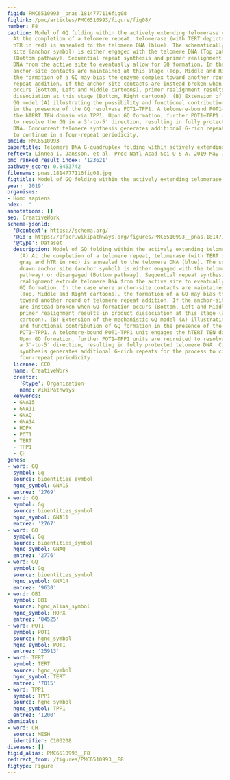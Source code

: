 ```yaml
---
figid: PMC6510993__pnas.1814777116fig08
figlink: /pmc/articles/PMC6510993/figure/fig08/
number: F8
caption: Model of GQ folding within the actively extending telomerase complex. (A)
  At the completion of a telomere repeat, telomerase (with TERT depicted in gray and
  hTR in red) is annealed to the telomere DNA (blue). The schematically drawn anchor
  site (anchor symbol) is either engaged with the telomere DNA (Top pathway) or disengaged
  (Bottom pathway). Sequential repeat synthesis and primer realignment extrude telomere
  DNA from the active site to eventually allow for GQ formation. In the case where
  anchor-site contacts are maintained at this stage (Top, Middle and Right cartoons),
  the formation of a GQ may bias the enzyme complex toward another round of telomere
  repeat addition. If the anchor-site contacts are instead broken when GQ formation
  occurs (Bottom, Left and Middle cartoons), primer realignment results in product
  dissociation at this stage (Bottom, Right cartoon). (B) Extension of the mechanistic
  GQ model (A) illustrating the possibility and functional contribution of GQ formation
  in the presence of the GQ resolvase POT1–TPP1. A telomere-bound POT1–TPP1 unit engages
  the hTERT TEN domain via TPP1. Upon GQ formation, further POT1–TPP1 units are recruited
  to resolve the GQ in a 3′-to-5′ direction, resulting in fully protected telomere
  DNA. Concurrent telomere synthesis generates additional G-rich repeats for the process
  to continue in a four-repeat periodicity.
pmcid: PMC6510993
papertitle: Telomere DNA G-quadruplex folding within actively extending human telomerase.
reftext: Linnea I. Jansson, et al. Proc Natl Acad Sci U S A. 2019 May 7;116(19):9350-9359.
pmc_ranked_result_index: '123621'
pathway_score: 0.8463742
filename: pnas.1814777116fig08.jpg
figtitle: Model of GQ folding within the actively extending telomerase complex
year: '2019'
organisms:
- Homo sapiens
ndex: ''
annotations: []
seo: CreativeWork
schema-jsonld:
  '@context': https://schema.org/
  '@id': https://pfocr.wikipathways.org/figures/PMC6510993__pnas.1814777116fig08.html
  '@type': Dataset
  description: Model of GQ folding within the actively extending telomerase complex.
    (A) At the completion of a telomere repeat, telomerase (with TERT depicted in
    gray and hTR in red) is annealed to the telomere DNA (blue). The schematically
    drawn anchor site (anchor symbol) is either engaged with the telomere DNA (Top
    pathway) or disengaged (Bottom pathway). Sequential repeat synthesis and primer
    realignment extrude telomere DNA from the active site to eventually allow for
    GQ formation. In the case where anchor-site contacts are maintained at this stage
    (Top, Middle and Right cartoons), the formation of a GQ may bias the enzyme complex
    toward another round of telomere repeat addition. If the anchor-site contacts
    are instead broken when GQ formation occurs (Bottom, Left and Middle cartoons),
    primer realignment results in product dissociation at this stage (Bottom, Right
    cartoon). (B) Extension of the mechanistic GQ model (A) illustrating the possibility
    and functional contribution of GQ formation in the presence of the GQ resolvase
    POT1–TPP1. A telomere-bound POT1–TPP1 unit engages the hTERT TEN domain via TPP1.
    Upon GQ formation, further POT1–TPP1 units are recruited to resolve the GQ in
    a 3′-to-5′ direction, resulting in fully protected telomere DNA. Concurrent telomere
    synthesis generates additional G-rich repeats for the process to continue in a
    four-repeat periodicity.
  license: CC0
  name: CreativeWork
  creator:
    '@type': Organization
    name: WikiPathways
  keywords:
  - GNA15
  - GNA11
  - GNAQ
  - GNA14
  - HOPX
  - POT1
  - TERT
  - TPP1
  - CH
genes:
- word: GQ
  symbol: Gq
  source: bioentities_symbol
  hgnc_symbol: GNA15
  entrez: '2769'
- word: GQ
  symbol: Gq
  source: bioentities_symbol
  hgnc_symbol: GNA11
  entrez: '2767'
- word: GQ
  symbol: Gq
  source: bioentities_symbol
  hgnc_symbol: GNAQ
  entrez: '2776'
- word: GQ
  symbol: Gq
  source: bioentities_symbol
  hgnc_symbol: GNA14
  entrez: '9630'
- word: OB1
  symbol: OB1
  source: hgnc_alias_symbol
  hgnc_symbol: HOPX
  entrez: '84525'
- word: POT1
  symbol: POT1
  source: hgnc_symbol
  hgnc_symbol: POT1
  entrez: '25913'
- word: TERT
  symbol: TERT
  source: hgnc_symbol
  hgnc_symbol: TERT
  entrez: '7015'
- word: TPP1
  symbol: TPP1
  source: hgnc_symbol
  hgnc_symbol: TPP1
  entrez: '1200'
chemicals:
- word: CH
  source: MESH
  identifier: C103208
diseases: []
figid_alias: PMC6510993__F8
redirect_from: /figures/PMC6510993__F8
figtype: Figure
---
```

